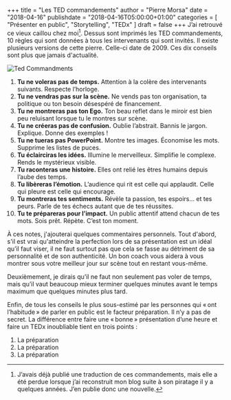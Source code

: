+++
title       = "Les TED commandements"
author      = "Pierre Morsa"
date        = "2018-04-16"
publishdate = "2018-04-16T05:00:00+01:00" 
categories  = [ "Présenter en public", "Storytelling", "TEDx" ]
draft       = false
+++
J’ai retrouvé ce vieux caillou chez moi[^1]. Dessus sont imprimés les TED commandements, 10 règles qui sont données à tous les intervenants qui sont invités. Il existe plusieurs versions de cette pierre. Celle-ci date de 2009. Ces dix conseils sont plus que jamais d'actualité.

![Ted Commandments](/pictures/2018/04/ted-commandments.jpg)

1. **Tu ne voleras pas de temps.** Attention à la colère des intervenants suivants. Respecte l’horloge.
2. **Tu ne vendras pas sur la scène.** Ne vends pas ton organisation, ta politique ou ton besoin désespéré de financement.
3. **Tu ne montreras pas ton Ego.** Ton beau reflet dans le miroir est bien peu reluisant lorsque tu le montres sur scène.
4. **Tu ne créeras pas de confusion.** Oublie l’abstrait. Bannis le jargon. Explique. Donne des exemples !
5. **Tu ne tueras pas PowerPoint.** Montre tes images. Économise les mots. Supprime les listes de puces.
6. **Tu éclairciras les idées.** Illumine le merveilleux. Simplifie le complexe. Rends le mystérieux visible.
7. **Tu raconteras une histoire.** Elles ont relié les êtres humains depuis l’aube des temps.
8. **Tu libèreras l’émotion.** L’audience qui rit est celle qui applaudit. Celle qui pleure est celle qui encourage.
9. **Tu montreras tes sentiments.** Révèle ta passion, tes espoirs... et tes peurs. Parle de tes échecs autant que de tes réussites.
10. **Tu te prépareras pour l’impact.** Un public attentif attend chacun de tes mots. Sois prêt. Répète. C’est ton moment.

À ces notes, j'ajouterai quelques commentaires personnels. Tout d'abord, s'il est vrai qu'atteindre la perfection lors de sa présentation est un idéal qu’il faut viser, il ne faut surtout pas que cela se fasse au détriment de sa personnalité et de son authenticité. Un bon coach vous aidera à vous montrer sous votre meilleur jour sur scène tout en restant vous-même. 

Deuxièmement, je dirais qu’il ne faut non seulement pas voler de temps, mais qu’il vaut beaucoup mieux terminer quelques minutes avant le temps maximum que quelques minutes plus tard.

Enfin, de tous les conseils le plus sous-estimé par les personnes qui « ont l’habitude » de parler en public est le facteur préparation. Il n’y a pas de secret. La différence entre faire une « bonne » présentation d’une heure et faire un TEDx inoubliable tient en trois points :

1. La préparation
2. La préparation
3. La préparation

[^1]: J’avais déjà publié une traduction de ces commandements, mais elle a été perdue lorsque j’ai reconstruit mon blog suite à son piratage il y a quelques années. J’en publie donc une nouvelle.